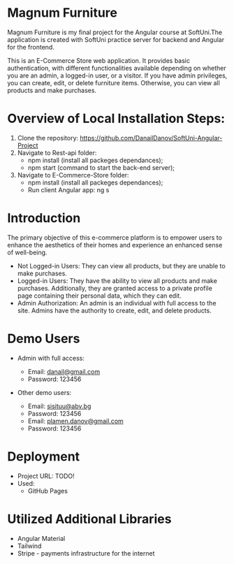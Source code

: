 # Magnum Furniture

Magnum Furniture is my final project for the Angular course at SoftUni.The application is created with SoftUni practice server for backend and Angular for the frontend.

This is an E-Commerce Store web application. It provides basic authentication, with different functionalities available depending on whether you are an admin, a logged-in user, or a visitor. If you have admin privileges, you can create, edit, or delete furniture items. Otherwise, you can view all products and make purchases.

# Overview of Local Installation Steps:

1. Clone the repository: https://github.com/DanailDanov/SoftUni-Angular-Project
2. Navigate to Rest-api folder: 
    - npm install (install all packeges dependances);
    - npm start (command to start the back-end server);
3. Navigate to E-Commerce-Store folder: 
    - npm install (install all packeges dependances);
    - Run client Angular app: ng s

# Introduction 

 The primary objective of this e-commerce platform is to empower users to enhance the aesthetics of their homes and experience an enhanced sense of well-being.

 - Not Logged-in Users: They can view all products, but they are unable to make purchases. 
 - Logged-in Users: They have the ability to view all products and make purchases.
   Additionally, they are granted access to a private profile page containing their personal data, which they can edit.
 - Admin Authorization: An admin is an individual with full access to the site.
   Admins have the authority to create, edit, and delete products.

# Demo Users

 * Admin with full access: 
    - Email: danail@gmail.com
    - Password: 123456

 * Other demo users: 
    - Email: sisituu@abv.bg
    - Password: 123456
    - Email: plamen.danov@gmail.com
    - Password: 123456

# Deployment

 * Project URL: TODO!
 * Used: 
    - GitHub Pages

# Utilized Additional Libraries
 
 * Angular Material 
 * Tailwind
 * Stripe - payments infrastructure for the internet

    